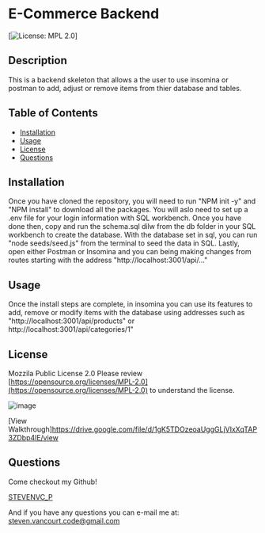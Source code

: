 
# E-Commerce Backend

[![License: MPL 2.0](https://img.shields.io/badge/License-MPL%202.0-brightgreen.svg)]

## Description
This is a backend skeleton that allows a the user to use insomina or postman to add, adjust or remove items from thier database and tables.

##  Table of Contents

* [Installation](#Installation)
* [Usage](#Usage)
* [License](#License)
* [Questions](#Questions)

## Installation
Once you have cloned the repository, you will need to run "NPM init -y" and "NPM install" to download all the packages.  You will aslo need to set up a .env file for your login information with SQL workbench.  Once you have done then, copy and run the schema.sql dilw from the db folder in your SQL workbench to create the database.  With the database set in sql, you can run "node seeds/seed.js" from  the terminal to seed the data in SQL.  Lastly, open either Postman or Insomina and you can being making changes from routes starting with the address  "http://localhost:3001/api/..."

## Usage
Once the install steps are complete, in insomina you can use its features to add, remove or modify items with the database using addresses such as "http://localhost:3001/api/products" or http://localhost:3001/api/categories/1"

## License
Mozzila Public License 2.0
Please review [https://opensource.org/licenses/MPL-2.0](https://opensource.org/licenses/MPL-2.0) to understand the license.

![image](https://user-images.githubusercontent.com/77998885/115094473-3fcb8780-9ee3-11eb-9098-8e49624ef6bf.png)

[View Walkthrough]https://drive.google.com/file/d/1gK5TDOzeoaUggGLjVIxXqTAP3ZDbp4lE/view

## Questions
Come checkout my Github!

[STEVENVC_P](https://www.github/STEVENVC_P)

And if you have any questions you can e-mail me at:
[steven.vancourt.code@gmail.com](steven.vancourt.code@gmail.com)
